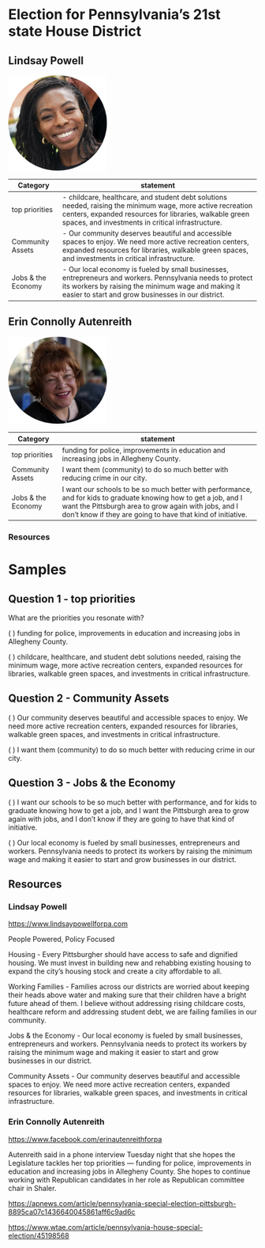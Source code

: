 # Election for Pennsylvania’s 21st state House District

## Lindsay Powell 

<img src="candidates/lindsay.png" width="200"> 


|  Category        |  statement |
|------------------|------------|
|  top priorities  |   - childcare, healthcare, and student debt solutions needed, raising the minimum wage, more active recreation centers, expanded resources for libraries, walkable green spaces, and investments in critical infrastructure.  |
| Community Assets  |  - Our community deserves beautiful and accessible spaces to enjoy. We need more active recreation centers, expanded resources for libraries, walkable green spaces, and investments in critical infrastructure.    |
| Jobs & the Economy    |   - Our local economy is fueled by small businesses, entrepreneurs and workers. Pennsylvania needs to protect its workers by raising the minimum wage and making it easier to start and grow businesses in our district.   |
 
## Erin Connolly Autenreith  

<img src="candidates/erin.png" width="200"> 

|  Category        |  statement |
|------------------|------------|
|  top priorities  |  funding for police, improvements in education and increasing jobs in Allegheny County.   |
| Community Assets  |  I want them (community) to do so much better with reducing crime in our city.   |
| Jobs & the Economy    | I want our schools to be so much better with performance, and for kids to graduate knowing how to get a job, and I want the Pittsburgh area to grow again with jobs, and I don’t know if they are going to have that kind of initiative.     |
  
### Resources 

# Samples

## Question 1 - top priorities

What are the priorities you resonate with?

( ) funding for police, improvements in education and increasing jobs in Allegheny County.

( ) childcare, healthcare, and student debt solutions needed, raising the minimum wage, more active recreation centers, expanded resources for libraries, walkable green spaces, and investments in critical infrastructure.

## Question 2 - Community Assets

( ) Our community deserves beautiful and accessible spaces to enjoy. We need more active recreation centers, expanded resources for libraries, walkable green spaces, and investments in critical infrastructure.

( ) I want them (community) to do so much better with reducing crime in our city.

## Question 3 - Jobs & the Economy 

( ) I want our schools to be so much better with performance, and for kids to graduate knowing how to get a job, and I want the Pittsburgh area to grow again with jobs, and I don’t know if they are going to have that kind of initiative.

( ) Our local economy is fueled by small businesses, entrepreneurs and workers. Pennsylvania needs to protect its workers by raising the minimum wage and making it easier to start and grow businesses in our district. 


## Resources 

### Lindsay Powell 

https://www.lindsaypowellforpa.com

People Powered, Policy Focused

Housing - Every Pittsburgher should have access to safe and dignified housing. We must invest in building new and rehabbing existing housing to expand the city’s housing stock and create a city affordable to all. 

Working Families - Families across our districts are worried about keeping their heads above water and making sure that their children have a bright future ahead of them. I believe without addressing rising childcare costs, healthcare reform and addressing student debt, we are failing families in our community.

Jobs & the Economy - Our local economy is fueled by small businesses, entrepreneurs and workers. Pennsylvania needs to protect its workers by raising the minimum wage and making it easier to start and grow businesses in our district. 

Community Assets - Our community deserves beautiful and accessible spaces to enjoy. We need more active recreation centers, expanded resources for libraries, walkable green spaces, and investments in critical infrastructure. 

### Erin Connolly Autenreith  

https://www.facebook.com/erinautenreithforpa

Autenreith said in a phone interview Tuesday night that she hopes the Legislature tackles her top priorities — funding for police, improvements in education and increasing jobs in Allegheny County. She hopes to continue working with Republican candidates in her role as Republican committee chair in Shaler.

https://apnews.com/article/pennsylvania-special-election-pittsburgh-8895ca07c1436640045861aff6c9ad6c

https://www.wtae.com/article/pennsylvania-house-special-election/45198568

 
